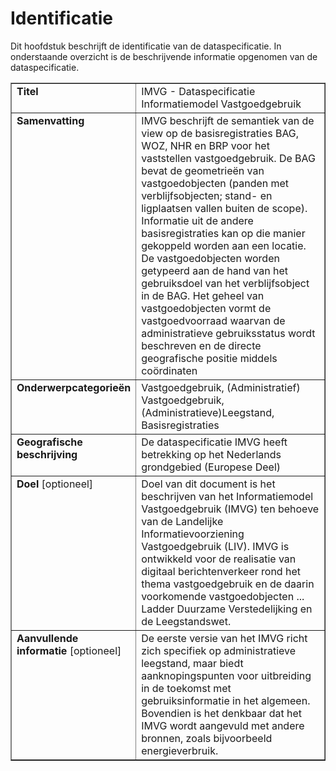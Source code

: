 # Identificatie

Dit hoofdstuk beschrijft de identificatie van de dataspecificatie. In onderstaande overzicht is de beschrijvende informatie opgenomen van de dataspecificatie.


<table style="width: 100%" cellpadding="10" border="1">
	<col width="25%">
	<col width="75%">
	<tr>
		<td valign="top"><b>Titel</b></td>
		<td valign="top">IMVG - Dataspecificatie Informatiemodel Vastgoedgebruik</td>
	</tr>
	<tr>
		<td valign="top"><b>Samenvatting</b></td>
		<td valign="top">IMVG beschrijft de semantiek van de view op de basisregistraties BAG, WOZ, NHR en BRP voor het vaststellen vastgoedgebruik. De BAG bevat de geometrieën van vastgoedobjecten (panden met verblijfsobjecten; stand- en ligplaatsen vallen buiten de scope). Informatie uit de andere basisregistraties kan op die manier gekoppeld worden aan een locatie. De vastgoedobjecten worden getypeerd aan de hand van het gebruiksdoel van het verblijfsobject in de BAG. Het geheel van vastgoedobjecten vormt de vastgoedvoorraad waarvan de administratieve gebruiksstatus wordt beschreven en de directe geografische positie middels coördinaten</td>
	</tr>
	<tr>
		<td valign="top"><b>Onderwerpcategorieën</b></td>
		<td valign="top">Vastgoedgebruik, (Administratief) Vastgoedgebruik, (Administratieve)Leegstand, Basisregistraties</td>
	</tr>
	<tr>
		<td valign="top"><b>Geografische beschrijving</b></td>
		<td valign="top">De dataspecificatie IMVG heeft betrekking op het Nederlands grondgebied (Europese Deel)</td>
	</tr>
	<tr>
		<td valign="top"><b>Doel</b> [optioneel]</td>
		<td valign="top">Doel van dit document is het beschrijven van het Informatiemodel Vastgoedgebruik (IMVG) ten behoeve van de Landelijke Informatievoorziening Vastgoedgebruik (LIV). IMVG is ontwikkeld voor de realisatie van digitaal berichtenverkeer rond het thema vastgoedgebruik en de daarin voorkomende vastgoedobjecten ... Ladder Duurzame Verstedelijking en de Leegstandswet.</td>
	</tr>
	<tr>
		<td valign="top"><b>Aanvullende informatie</b> [optioneel]</td>
		<td valign="top">De eerste versie van het IMVG richt zich specifiek op administratieve leegstand, maar biedt aanknopingspunten voor uitbreiding in de toekomst met gebruiksinformatie in het algemeen. Bovendien is het denkbaar dat het IMVG wordt aangevuld met andere bronnen, zoals bijvoorbeeld energieverbruik.</td>
	</tr>
</table>
